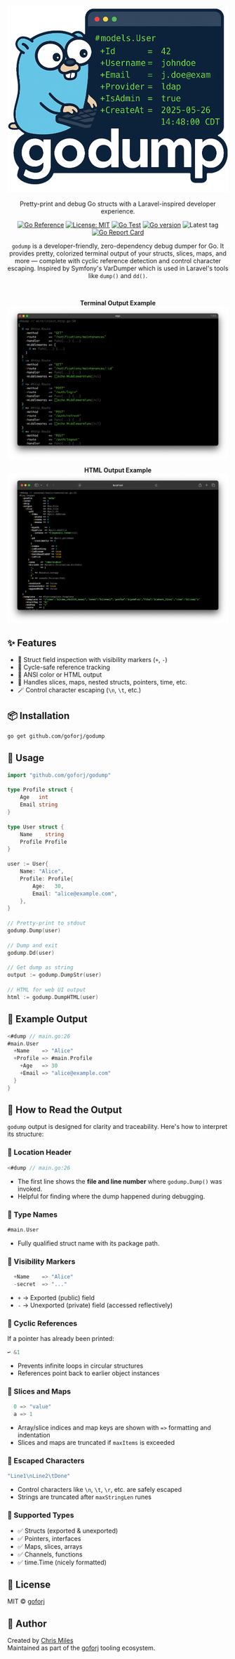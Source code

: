 <p align="center">
  <img src="./assets/godump.png" width="600" alt="godump logo">
</p>

<p align="center">
    Pretty-print and debug Go structs with a Laravel-inspired developer experience.
</p>

<p align="center">
    <a href="https://pkg.go.dev/github.com/goforj/godump"><img src="https://pkg.go.dev/badge/github.com/goforj/godump.svg" alt="Go Reference"></a>
    <a href="LICENSE"><img src="https://img.shields.io/badge/license-MIT-blue.svg" alt="License: MIT"></a>
    <a href="https://github.com/goforj/godump/actions"><img src="https://github.com/goforj/godump/actions/workflows/test.yml/badge.svg" alt="Go Test"></a>
    <a href="https://golang.org"><img src="https://img.shields.io/badge/go-1.21+-blue?logo=go" alt="Go version"></a>
    <img src="https://img.shields.io/github/v/tag/goforj/godump?label=version&sort=semver" alt="Latest tag">
    <a href="https://goreportcard.com/report/github.com/goforj/godump"><img src="https://goreportcard.com/badge/github.com/goforj/godump" alt="Go Report Card"></a>
</p>

<p align="center">
  <code>godump</code> is a developer-friendly, zero-dependency debug dumper for Go. It provides pretty, colorized terminal output of your structs, slices, maps, and more — complete with cyclic reference detection and control character escaping.
    Inspired by Symfony's VarDumper which is used in Laravel's tools like <code>dump()</code> and <code>dd()</code>.
</p>

<br>

<p align="center">
<strong>Terminal Output Example</strong><br>
  <img src="./assets/demo-terminal.png">
</p>

<p align="center">
<strong>HTML Output Example</strong><br>
  <img src="./assets/demo-html.png">
</p>

## ✨ Features

- 🧠 Struct field inspection with visibility markers (`+`, `-`)
- 🔄 Cycle-safe reference tracking
- 🎨 ANSI color or HTML output
- 🧪 Handles slices, maps, nested structs, pointers, time, etc.
- 🪄 Control character escaping (`\n`, `\t`, etc.)

## 📦 Installation

```bash
go get github.com/goforj/godump
````

## 🚀 Usage

```go
import "github.com/goforj/godump"

type Profile struct {
    Age   int
    Email string
}

type User struct {
    Name    string
    Profile Profile
}

user := User{
    Name: "Alice",
    Profile: Profile{
        Age:   30,
        Email: "alice@example.com",
    },
}

// Pretty-print to stdout
godump.Dump(user)

// Dump and exit
godump.Dd(user)

// Get dump as string
output := godump.DumpStr(user)

// HTML for web UI output
html := godump.DumpHTML(user)
```

## 🧪 Example Output

```go
<#dump // main.go:26
#main.User
  +Name    => "Alice"
  +Profile => #main.Profile
    +Age   => 30
    +Email => "alice@example.com"
  }
}
```

## 📘 How to Read the Output

`godump` output is designed for clarity and traceability. Here's how to interpret its structure:

### 🧭 Location Header

```go
<#dump // main.go:26
````

* The first line shows the **file and line number** where `godump.Dump()` was invoked.
* Helpful for finding where the dump happened during debugging.

### 🔎 Type Names

```go
#main.User
```

* Fully qualified struct name with its package path.

### 🔐 Visibility Markers

```go
  +Name    => "Alice"
  -secret  => "..."
```

* `+` → Exported (public) field
* `-` → Unexported (private) field (accessed reflectively)

### 🔄 Cyclic References

If a pointer has already been printed:

```go
↩︎ &1
```

* Prevents infinite loops in circular structures
* References point back to earlier object instances

### 🔢 Slices and Maps

```go
  0 => "value"
  a => 1
```

* Array/slice indices and map keys are shown with `=>` formatting and indentation
* Slices and maps are truncated if `maxItems` is exceeded

### 🔣 Escaped Characters

```go
"Line1\nLine2\tDone"
```

* Control characters like `\n`, `\t`, `\r`, etc. are safely escaped
* Strings are truncated after `maxStringLen` runes

### 🧩 Supported Types

* ✅ Structs (exported & unexported)
* ✅ Pointers, interfaces
* ✅ Maps, slices, arrays
* ✅ Channels, functions
* ✅ time.Time (nicely formatted)

## 🧩 License

MIT © [goforj](https://github.com/goforj)

## 📇 Author

Created by [Chris Miles](https://github.com/akkadius)  
Maintained as part of the [goforj](https://github.com/goforj) tooling ecosystem.
